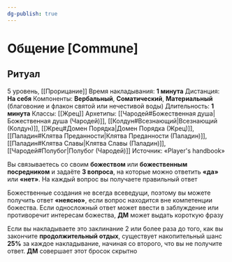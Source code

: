 ```yaml
---
dg-publish: true
---
```

# Общение [Commune]
## Ритуал
5 уровень, [[Прорицание]]
Время накладывания: **1 минута**
Дистанция: **На себя**
Компоненты: **Вербальный**, **Соматический**, **Материальный** (благовоние и флакон святой или нечестивой воды)
Длительность: **1 минута**
Классы: [[Жрец]]
Архетипы: [[Чародей#Божественная душа|Божественная душа (Чародей)]], [[Колдун#Всезнающий|Всезнающий (Колдун)]], [[Жрец#Домен Порядка|Домен Порядка (Жрец)]], [[Паладин#Клятва Преданности|Клятва Преданности (Паладин)]], [[Паладин#Клятва Славы|Клятва Славы (Паладин)]], [[Чародей#Полубог|Полубог (Чародей)]]
Источник: «Player's handbook»

Вы связываетесь со своим **божеством** или **божественным посредником** и задаёте **3 вопроса**, на которые можно ответить **«да»** или **«нет»**. На каждый вопрос вы получаете правильный ответ

Божественные создания не всегда всеведущи, поэтому вы можете получить ответ **«неясно»**, если вопрос находится вне компетенции божества. Если односложный ответ может ввести в заблуждение или противоречит интересам божества, **ДМ** может выдать короткую фразу

Если вы накладываете это заклинание 2 или более раза до того, как вы закончите **продолжительный отдых**, существует накопительный шанс **25%** за каждое накладывание, начиная со второго, что вы не получите ответ. **ДМ** совершает этот бросок скрытно